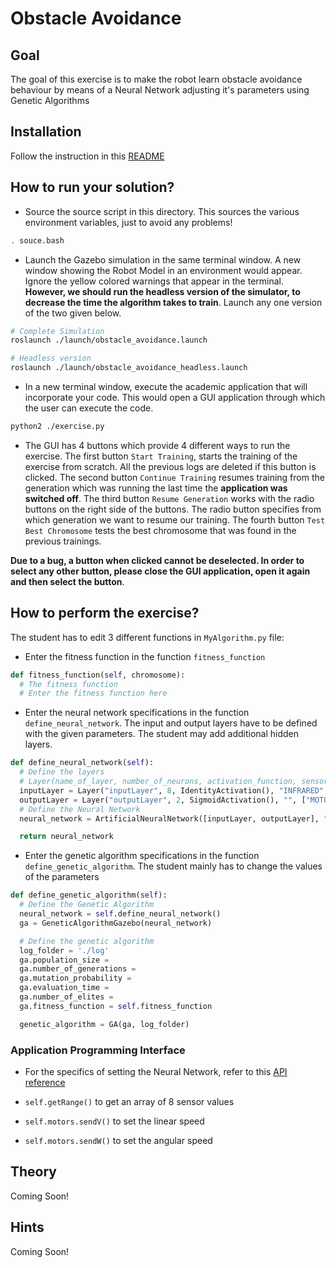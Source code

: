 # Obstacle Avoidance

## Goal
The goal of this exercise is to make the robot learn obstacle avoidance behaviour by means of a Neural Network adjusting it's parameters using Genetic Algorithms

## Installation
Follow the instruction in this [README](./../README.md)

## How to run your solution?

- Source the source script in this directory. This sources the various environment variables, just to avoid any problems!

```bash
. souce.bash
```

- Launch the Gazebo simulation in the same terminal window. A new window showing the Robot Model in an environment would appear. Ignore the yellow colored warnings that appear in the terminal. **However, we should run the headless version of the simulator, to decrease the time the algorithm takes to train**. Launch any one version of the two given below.

```bash
# Complete Simulation
roslaunch ./launch/obstacle_avoidance.launch

# Headless version
roslaunch ./launch/obstacle_avoidance_headless.launch
```

- In a new terminal window, execute the academic application that will incorporate your code. This would open a GUI application through which the user can execute the code.

```bash
python2 ./exercise.py
```

- The GUI has 4 buttons which provide 4 different ways to run the exercise. The first button `Start Training`, starts the training of the exercise from scratch. All the previous logs are deleted if this button is clicked. The second button `Continue Training` resumes training from the generation which was running the last time the **application was switched off**. The third button `Resume Generation` works with the radio buttons on the right side of the buttons. The radio button specifies from which generation we want to resume our training. The fourth button `Test Best Chromosome` tests the best chromosome that was found in the previous trainings.

**Due to a bug, a button when clicked cannot be deselected. In order to select any other button, please close the GUI application, open it again and then select the button**.

## How to perform the exercise?
The student has to edit 3 different functions in `MyAlgorithm.py` file:

- Enter the fitness function in the function `fitness_function`

```python
def fitness_function(self, chromosome):
  # The fitness function
  # Enter the fitness function here
```

- Enter the neural network specifications in the function `define_neural_network`. The input and output layers have to be defined with the given parameters. The student may add additional hidden layers. 

```python
def define_neural_network(self):
  # Define the layers
  # Layer(name_of_layer, number_of_neurons, activation_function, sensor_inputs, list_of_output_layer_names)
  inputLayer = Layer("inputLayer", 8, IdentityActivation(), "INFRARED", ["outputLayer"])
  outputLayer = Layer("outputLayer", 2, SigmoidActivation(), "", ["MOTORS"])
  # Define the Neural Network
  neural_network = ArtificialNeuralNetwork([inputLayer, outputLayer], "STATIC")

  return neural_network
```

- Enter the genetic algorithm specifications in the function `define_genetic_algorithm`.  The student mainly has to change the values of the parameters

```python
def define_genetic_algorithm(self):
  # Define the Genetic Algorithm
  neural_network = self.define_neural_network()
  ga = GeneticAlgorithmGazebo(neural_network)

  # Define the genetic algorithm
  log_folder = './log'
  ga.population_size = 
  ga.number_of_generations = 
  ga.mutation_probability = 
  ga.evaluation_time = 
  ga.number_of_elites = 
  ga.fitness_function = self.fitness_function

  genetic_algorithm = GA(ga, log_folder)
```

### Application Programming Interface

- For the specifics of setting the Neural Network, refer to this [API reference](./../libraries/neural_networks/README.md)

- `self.getRange()` to get an array of 8 sensor values

- `self.motors.sendV()` to set the linear speed

- `self.motors.sendW()` to set the angular speed 

## Theory
Coming Soon!

## Hints
Coming Soon!
